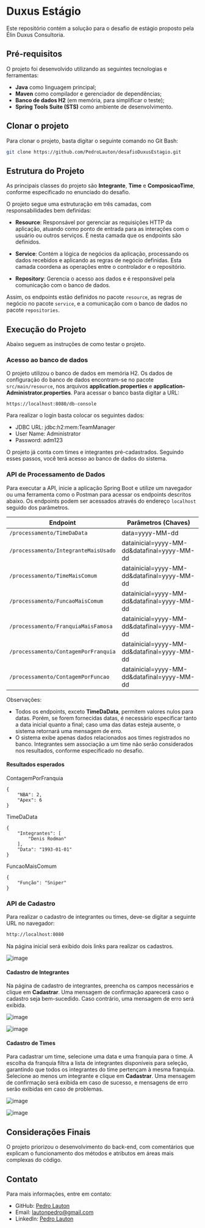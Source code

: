 # Duxus Estágio

Este repositório contém a solução para o desafio de estágio proposto pela Élin Duxus Consultoria.

## Pré-requisitos

O projeto foi desenvolvido utilizando as seguintes tecnologias e ferramentas:

- **Java** como linguagem principal;
- **Maven** como compilador e gerenciador de dependências;
- **Banco de dados H2** (em memória, para simplificar o teste);
- **Spring Tools Suite (STS)** como ambiente de desenvolvimento.

## Clonar o projeto

Para clonar o projeto, basta digitar o seguinte comando no Git Bash: 

```bash
git clone https://github.com/PedroLauton/desafioDuxusEstagio.git
```

## Estrutura do Projeto

As principais classes do projeto são **Integrante**, **Time** e **ComposicaoTime**, conforme especificado no enunciado do desafio. 

O projeto segue uma estruturação em três camadas, com responsabilidades bem definidas:

- **Resource**: Responsável por gerenciar as requisições HTTP da aplicação, atuando como ponto de entrada para as interações com o usuário ou outros serviços. É nesta camada que os endpoints são definidos.
  
- **Service**: Contém a lógica de negócios da aplicação, processando os dados recebidos e aplicando as regras de negócio definidas. Esta camada coordena as operações entre o controlador e o repositório.
  
- **Repository**: Gerencia o acesso aos dados e é responsável pela comunicação com o banco de dados.

Assim, os endpoints estão definidos no pacote `resource`, as regras de negócio no pacote `service`, e a comunicação com o banco de dados no pacote `repositories`.

## Execução do Projeto

Abaixo seguem as instruções de como testar o projeto.

### Acesso ao banco de dados

O projeto utilizou o banco de dados em memória H2. Os dados de configuração do banco de dados encontram-se no pacote `src/main/resource`, nos arquivos **application.properties** e **application-Administrator.properties**. 
Para acessar o banco basta digitar a URL: 

```
https://localhost:8080/db-console
```

Para realizar o login basta colocar os seguintes dados:
- JDBC URL: jdbc:h2:mem:TeamManager
- User Name: Administrator
- Password: adm123

O projeto já conta com times e integrantes pré-cadastrados. Seguindo esses passos, você terá acesso ao banco de dados do sistema. 

### API de Processamento de Dados

Para executar a API, inicie a aplicação Spring Boot e utilize um navegador ou uma ferramenta como o Postman para acessar os endpoints descritos abaixo. Os endpoints podem ser acessados através do endereço `localhost` seguido dos parâmetros.

| Endpoint  | Parâmetros (Chaves) |
|-----------|----------------------|
| `/processamento/TimeDaData` | data=yyyy-MM-dd | 
| `/processamento/IntegranteMaisUsado` | datainicial=yyyy-MM-dd&datafinal=yyyy-MM-dd |
| `/processamento/TimeMaisComum` | datainicial=yyyy-MM-dd&datafinal=yyyy-MM-dd |
| `/processamento/FuncaoMaisComum` | datainicial=yyyy-MM-dd&datafinal=yyyy-MM-dd |
| `/processamento/FranquiaMaisFamosa` | datainicial=yyyy-MM-dd&datafinal=yyyy-MM-dd |
| `/processamento/ContagemPorFranquia` | datainicial=yyyy-MM-dd&datafinal=yyyy-MM-dd |
| `/processamento/ContagemPorFuncao` | datainicial=yyyy-MM-dd&datafinal=yyyy-MM-dd |

Observações:
- Todos os endpoints, exceto **TimeDaData**, permitem valores nulos para datas. Porém, se forem fornecidas datas, é necessário especificar tanto a data inicial quanto a final; caso uma das datas esteja ausente, o sistema retornará uma mensagem de erro.
- O sistema exibe apenas dados relacionados aos times registrados no banco. Integrantes sem associação a um time não serão considerados nos resultados, conforme especificado no desafio.

#### Resultados esperados

ContagemPorFranquia

```
{
    "NBA": 2,
    "Apex": 6
}
```

TimeDaData
```
{
    "Integrantes": [
        "Denis Rodman"
    ],
    "Data": "1993-01-01"
}
```

FuncaoMaisComum
```
{
    "Função": "Sniper"
}
```



### API de Cadastro

Para realizar o cadastro de integrantes ou times, deve-se digitar a seguinte URL no navegador: 

```bash
http://localhost:8080
```
Na página inicial será exibido dois links para realizar os cadastros.

![image](https://github.com/user-attachments/assets/27d74875-ea92-4db5-88ad-7aa16515ebd4)


#### Cadastro de Integrantes

Na página de cadastro de integrantes, preencha os campos necessários e clique em **Cadastrar**. Uma mensagem de confirmação aparecerá caso o cadastro seja bem-sucedido. Caso contrário, uma mensagem de erro será exibida.

![image](https://github.com/user-attachments/assets/9cac63b6-2f4b-45c8-b9b8-654da0ca2e11)

![image](https://github.com/user-attachments/assets/d9618829-6239-4a63-9016-69b1d6e73e9f)

#### Cadastro de Times

Para cadastrar um time, selecione uma data e uma franquia para o time. A escolha da franquia filtra a lista de integrantes disponíveis para seleção, garantindo que todos os integrantes do time pertençam à mesma franquia. Selecione ao menos um integrante e clique em **Cadastrar**. Uma mensagem de confirmação será exibida em caso de sucesso, e mensagens de erro serão exibidas em caso de problemas.

![image](https://github.com/user-attachments/assets/4a70d554-9731-4ab2-9689-0df4f9bb2ded)

![image](https://github.com/user-attachments/assets/95083f72-8aec-496c-812f-86951dc685c6)

## Considerações Finais

O projeto priorizou o desenvolvimento do back-end, com comentários que explicam o funcionamento dos métodos e atributos em áreas mais complexas do código. 

## Contato

Para mais informações, entre em contato:

- GitHub: [Pedro Lauton](https://github.com/PedroLauton)
- Email: [lautonpedro@gmail.com](mailto:lautonpedro@gmail.com)
- LinkedIn: [Pedro Lauton](https://www.linkedin.com/in/pedrolauton)
